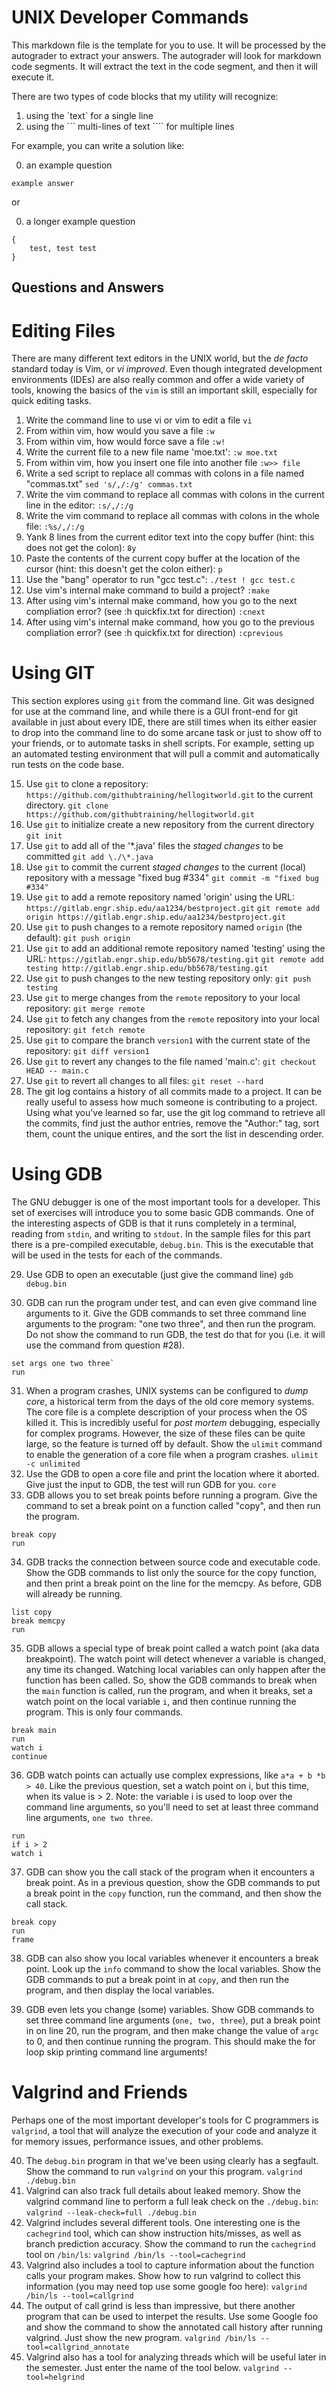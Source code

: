# UNIX Developer Commands
This markdown file is the template for you to use.  It will be processed by the
autograder to extract your answers.  The autograder will look for markdown code segments.
It will extract the text in the code segment, and then it will execute it.

There are two types of code blocks that my utility will recognize:
1. using the \`text\` for a single line
2. using the \`\`\` multi-lines of text \`\`\`` for multiple lines


For example, you can write a solution like:

0. an example question 

`example answer`

or 

0. a longer example question
```
{
    test, test test
}
```

## Questions and Answers

# Editing Files
There are many different text editors in the UNIX world, but the _de facto_ standard today
is Vim, or _vi improved_.  Even though integrated development environments (IDEs) are 
also really common and offer a wide variety of tools, knowing the basics of the 
`vim` is still an important skill, especially for quick editing tasks.


1.	Write the command line to use vi or vim to edit a file
`vi`
2.	From within vim, how would you save a file
`:w`
3.	From within vim, how would force save a file
`:w!`
4. Write the current file to a new file name 'moe.txt':
`:w moe.txt`
5.	From within vim, how you insert one file into another file
`:w>> file`
6.	Write a sed script to replace all commas with colons in a file named "commas.txt"
`sed 's/,/:/g' commas.txt`
7.	Write the vim command to replace all commas with colons in the current line in the editor:
`:s/,/:/g`
8.	Write the vim command to replace all commas with colons in the whole file:
`:%s/,/:/g`
9.	Yank 8 lines from the current editor text into the copy buffer (hint: this does not get the colon):
`8y`
10. Paste the contents of the current copy buffer at the location of the cursor (hint: this doesn't get the colon either):
`p`
11. Use the "bang" operator to run "gcc test.c":
`./test ! gcc test.c`
12. Use vim's internal make command to build a project?
`:make`
13. After using vim's internal make command, how you go to the next compliation error? (see :h quickfix.txt for direction)
`:cnext`
14. After using vim's internal make command, how you go to the previous compliation error? (see :h quickfix.txt for direction)
`:cprevious`

# Using GIT
This section explores using `git` from the command line.  Git was designed for use at the command line, and while there 
is a GUI front-end for git available in just about every IDE, there are still times when its either easier to drop 
into the command line to do some arcane task or just to show off to your friends, or to automate tasks in shell scripts. 
For example, setting up an automated testing environment that will pull a commit and automatically run tests on the 
code base.

15. Use `git` to clone a repository: `https://github.com/githubtraining/hellogitworld.git` to the current directory.
`git clone https://github.com/githubtraining/hellogitworld.git`
16. Use `git` to initialize create a new repository from the current directory
`git init`
17. Use `git` to add all of the '*.java' files the _staged changes_ to be committed
`git add \./\*.java`
18. Use `git` to commit the current _staged changes_ to the current (local) repository with a message "fixed bug #334"
`git commit -m "fixed bug #334"`
19. Use `git` to add a remote repository named 'origin' using the URL: `https://gitlab.engr.ship.edu/aa1234/bestproject.git` 
`git remote add origin https://gitlab.engr.ship.edu/aa1234/bestproject.git`
20. Use `git` to push changes to a remote repository named `origin` (the default):
`git push origin`
21. Use `git` to add an additional remote repository named 'testing' using the URL: `https://gitlab.engr.ship.edu/bb5678/testing.git`
`git remote add testing http://gitlab.engr.ship.edu/bb5678/testing.git`
22. Use `git` to push changes to the new testing repository only:
`git push testing`
23. Use `git` to merge changes from the `remote` repository to your local repository:
`git merge remote`
24. Use `git` to fetch any changes from the `remote` repository into your local repository:
`git fetch remote`
25. Use `git` to compare the branch `version1` with the current state of the repository:
`git diff version1`
26. Use `git` to revert any changes to the file named 'main.c':
`git checkout HEAD -- main.c`
27. Use `git` to revert all changes to all files:
`git reset --hard`
28. The git log contains a history of all commits made to a project.  It can be really useful to assess how much someone is contributing to a project.  Using what you've learned so far, use the git log command to retrieve all the commits, find just the author entries, remove the "Author:" tag, sort them, count the unique entires, and the sort the list in descending order.


# Using GDB
The GNU debugger is one of the most important tools for a developer.  This set of exercises will introduce you to some basic GDB commands.  One of the interesting aspects of GDB is that it runs completely in a terminal, reading from `stdin`, and writing to `stdout`.  In the sample files for this part there is a pre-compiled executable, `debug.bin`.  This is the executable that will be used in the tests for each of the commands.

29. Use GDB to open an executable (just give the command line)
`gdb debug.bin`

30. GDB can run the program under test, and can even give command line arguments to it.  Give the GDB commands to set three command line arguments to the program: "one two three", and then run the program.  Do not show the command to run GDB, the test do that for you (i.e. it will use the command from question #28).
```
set args one two three`
run
```

31. When a program crashes, UNIX systems can be configured to _dump core_, a historical term from the days of the old core memory systems.  The core file is a complete description of your process when the OS killed it.  This is incredibly useful for _post mortem_ debugging, especially for complex programs.  However, the size of these files can be quite large, so the feature is turned off by default.  Show the `ulimit` command to enable the generation of a core file when a program crashes.
`ulimit -c unlimited`
32. Use the GDB to open a core file and print the location where it aborted.  Give just the input to GDB, the test will run GDB for you.
`core`
33. GDB allows you to set break points before running a program.  Give the command to set a break point on a function called "copy", and then run the program.
```
break copy
run
```
34. GDB tracks the connection between source code and executable code.  Show the GDB commands to list only the source for the copy function, and then print a break point on the line for the memcpy.  As before, GDB will already be running.
```
list copy
break memcpy
run
```
35. GDB allows a special type of break point called a watch point (aka data breakpoint).  The watch point will detect whenever a variable is changed, any time its changed.  Watching local variables can only happen after the function has been called.  So, show the GDB commands to break when the `main` function is called, run the program, and when it breaks, set a watch point on the local variable `i`, and then continue running the program.  This is only four commands.
```
break main
run
watch i
continue
```
36. GDB watch points can actually use complex expressions, like `a*a + b *b > 40`.  Like the previous question, set a watch point on i, but this time, when its value is > 2.  Note: the variable i is used to loop over the command line arguments, so you'll need to set at least three command line arguments, `one two three`.
```
run
if i > 2
watch i
```

37. GDB can show you the call stack of the program when it encounters a break point.  As in a previous question, show the GDB commands to put a break point in the `copy` function, run the command, and then show the call stack.
```
break copy
run
frame
```
38. GDB can also show you local variables whenever it encounters a break point.  Look up the `info` command to show the local variables.  Show the GDB commands to put a break point in at `copy`, and then run the program, and then display the local variables.  


39. GDB even lets you change (some) variables.  Show GDB commands to set three command line arguments (`one, two, three`), put a break point in on line 20, run the program, and then make change the value of `argc` to 0, and then continue running the program.  This should make the for loop skip printing command line arguments!


# Valgrind and Friends

Perhaps one of the most important developer's tools for C programmers is `valgrind`, a tool that will analyze the execution of your code and analyze it for memory issues, performance issues, and other problems.

40. The `debug.bin` program in that we've been using clearly has a segfault.  Show the command to run `valgrind` on your this program.
`valgrind ./debug.bin`
41. Valgrind can also track full details about leaked memory.  Show the valgrind command line to perform a full leak check on the `./debug.bin`:
`valgrind --leak-check=full ./debug.bin`
42. Valgrind includes several different tools.  One interesting one is the `cachegrind` tool, which can show instruction hits/misses, as well as branch prediction accuracy.  Show the command to run the `cachegrind` tool on `/bin/ls`:
`valgrind /bin/ls --tool=cachegrind`
43. Valgrind also includes a tool to capture information about the function calls your program makes.  Show how to run valgrind to collect this information (you may need top use some google foo here):
`valgrind /bin/ls --tool=callgrind`
44. The output of call grind is less than impressive, but there another program that can be used to interpet the results.  Use some Google foo and show the command to show the annotated call history after running valgrind.  Just show the new program.
`valgrind /bin/ls --tool=callgrind_annotate`
45. Valgrind also has a tool for analyzing threads which will be useful later in the semester.  Just enter the name of the tool below.
`valgrind --tool=helgrind`
